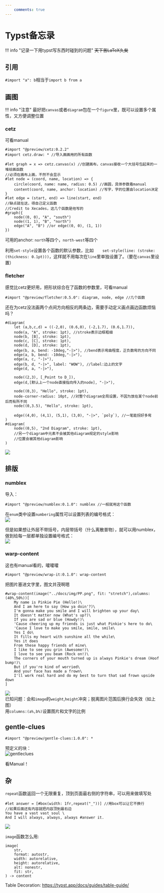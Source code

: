```yaml
---
    comments: true
---
```


# Typst备忘录

!!! info "记录一下用typst写东西时碰到的问题"
    ~~天下苦LaTeX久矣~~

## 引用
`#import "a": b`相当于`import b from a`

## 画图
!!! info "注意"
    最好把`canvas`或者`diagram`包在一个`figure`里，既可以设置多个属性，又方便调整位置
### cetz
可看manual
```typst
#import "@preview/cetz:0.2.2"
#import cetz.draw: * //导入画画用的所有函数

#let graph = x => cetz.canvas(x) //创建画布，canvas接收一个大括号包起来的一堆绘画函数
//必须在画布上画，不然不会显示
#let node = (coord, name, location) => {
    circle(coord, name: name, radius: 0.5) //画圆，具体参数看manual
    content(coord, name, anchor: location) //写字，字的位置由location决定
} 
#let edge = (start, end) => line(start, end)
//缺点就在这，得自己定义函数
//Credit to Xecades，这几个函数是他写的
#graph({	
	node((0, 0), "A", "south")
	node((1, 1), "B", "north")
	edge("A", "B") //or edge((0, 0), (1, 1))
})
```
可用的anchor: `north`等四个，`north-west`等四个  

利用`set-style`设置各个函数的默认参数，比如`	set-style(line: (stroke:(thickness: 0.1pt)))`，这样就不用每次在`line`里单独设置了。（要在`canvas`里设置）
### fletcher
感觉比cetz更好用，把形状综合在了函数的参数里，可看manual
```typst
#import "@preview/fletcher:0.5.0": diagram, node, edge //几个函数
```
还在为cetz没法画两个点间方向相反的两条边，需要手动定义画点画边函数烦恼吗？
```typst
#diagram(
	let (a,b,c,d) = ((-2,0), (0.6,0), (-2,1.7), (0.6,1.7)),
	node(a, "A", stroke: 1pt), //stroke表示边框粗细
	node(b, [B], stroke: 1pt),
	node(c, [C], stroke: 1pt),
	node(d, [D], stroke: 1pt),
	edge(b, a, bend: -10deg,"-|>"), //bend表示弯曲程度，正负数弯的方向不同
	edge(a, b, bend: -10deg,"-|>"),
	edge(a, c, "-|>"),
	edge(b, d, "-|>", label: "WOW"), //label:边上的文字
	edge(d, a, "-|>"),

	node((2,3), [_Point to D_]),
	edge(d,[默认上一个node直接指向传入的node], "-|>"), 

	node((0,3), "Hello", stroke: 1pt),
	node-corner-radius: 10pt, //对整个diagram全局设置，不因为放在某个node前后而有所不同
	node((0,3.5), "Hello", stroke: 1pt),

	edge((4,0), (4,1), (5,1), (3,0), "-|>", `poly`), //一笔能拐好多弯
)
#diagram(
	node((0,5), "2nd Diagram", stroke: 1pt), 
	//另一个diagram中元素不会被其他diagram规定的style影响
	//位置会被其他diagram影响
)
```
![](./assets/typ5.png)
## 排版
### numblex
导入：
```typst
#import "@preview/numblex:0.1.0": numblex //一般就用这个函数
```

在`enum`类中设置`numbering`属性可以设置列表的编号格式：  
![](./assets/typ1.png)

但是如果想让外层不带括号，内层带括号（什么离散普物），就可以用numblex，做到给每一层都单独设置编号格式：  
![](./assets/typ2.png)

### warp-content
这也有manual看的，嚯嚯嚯
```typst
#import "@preview/wrap-it:0.1.0": wrap-content
```
把图片塞进文字里，图文并茂啊嗯
```typst
#wrap-content(image("../docs/img/PP.png", fit: "stretch"),columns:(40%,50%))[
	My name is Pinkie Pie (Hello!)\
	And I am here to say (How ya doin'?)\
	I'm gonna make you smile and I will brighten up your day\
	It doesn't matter now (What's up?)\
	If you are sad or blue (Howdy!)\
	'Cause cheering up my friends is just what Pinkie's here to do\
	'Cause I love to make you smile, smile, smile\
	Yes I do\
	It fills my heart with sunshine all the while\
	Yes it does 
	From these happy friends of mine\
	I like to see you grin (Awesome!)\
	I love to see you beam (Rock on!)\
	The corners of your mouth turned up is always Pinkie's dream (Hoof bump!)\
	But if you're kind of worried\
	And your face has made a frown\
	I'll work real hard and do my best to turn that sad frown upside down
]
```
![](./assets/typ4.png)  
已知问题：会和`image`的`weight`,`height`冲突；脱离图片范围后换行会失效（如上图）  
用`columns:(a%,b%)`设置图片和文字的比例
## gentle-clues
```typst
#import "@preview/gentle-clues:1.0.0": *
```

预定义的块：  
![gentleclues](./assets/typ6.png)


看Manual！

## 杂
`repeat`函数返回一个无限重复，顶到页面最右侧的字符串，可以用来做填写处
```typst
#let answer = [#box(width: 1fr,repeat("_"))] //用box可以让它不换行
//如果后面还有内容就把内容顶到最右边
You have a vast vast soul \
And I will always, always, always #answer it.
```
![](./assets/typ3.png)

`image`函数怎么用: 
```
image(
	str,
	format: autostr,
	width: autorelative,
	height: autorelative,
	alt: nonestr,
	fit: str,
) -> content
```

Table Decoration: https://typst.app/docs/guides/table-guide/